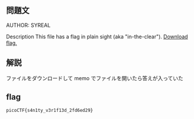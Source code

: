 ## 問題文

AUTHOR: SYREAL

Description
This file has a flag in plain sight (aka "in-the-clear").
[Download flag.](https://mercury.picoctf.net/static/0e428b2db9788d31189329bed089ce98/flag)

## 解説

ファイルをダウンロードして memo でファイルを開いたら答えが入っていた

## flag

`picoCTF{s4n1ty_v3r1f13d_2fd6ed29}`
